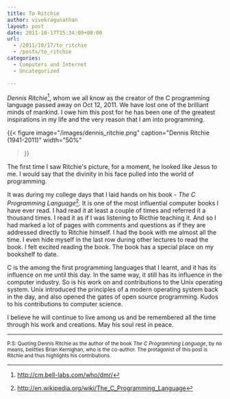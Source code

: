 ```yaml
---
title: To Ritchie
author: vivekragunathan
layout: post
date: 2011-10-17T15:34:09+00:00
url:
  - /2011/10/17/to_ritchie
  - /posts/to_ritchie
categories:
  - Computers and Internet
  - Uncategorized

---
```

_Dennis Ritchie_[^1], whom we all know as the creator of the C programming language passed away on Oct 12, 2011. We have lost one of the brilliant minds of mankind. I owe him this post for he has been one of the greatest inspirations in my life and the very reason that I am into programming.

{{< figure
    image="/images/dennis_ritchie.png"
    caption="Dennis Ritchie (1941-2011)"
    width="50%"
>}}

The first time I saw Ritchie's picture, for a moment, he looked like Jesus to me. I would say that the divinity in his face pulled into the world of programming.

It was during my college days that I laid hands on his book - _The C Programming Language_[^2]. It is one of the most influential computer books I have ever read. I had read it at least a couple of times and referred it a thousand times. I read it as if I was listening to Ricthie teaching it. And so I had marked a lot of pages with comments and questions as if they are addressed directly to Ritchie himself. I had the book with me almost all the time. I even hide myself in the last row during other lectures to read the book. I felt excited reading the book. The book has a special place on my bookshelf to date.

C is the among the first programming languages that I learnt, and it has its influence on me until this day. In the same way, it still has its influence in the computer industry. So is his work on and contributions to the Unix operating system. Unix introduced the principles of a modern operating system back in the day, and also opened the gates of open source programming. Kudos to his contributions to computer science.

I believe he will continue to live among us and be remembered all the time through his work and creations. May his soul rest in peace.

* * *

<small>P.S: Quoting Dennis Ritchie as the author of the book <i>The C Programming Language</i>, by no means, belittles Brian Kernighan, who is the co-author. The protagonist of this post is Ritchie and thus highlights his contributions.</small>

[^1]: http://cm.bell-labs.com/who/dmr/
[^2]: http://en.wikipedia.org/wiki/The_C_Programming_Language
